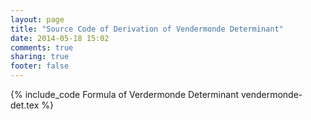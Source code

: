```yaml
---
layout: page
title: "Source Code of Derivation of Vendermonde Determinant"
date: 2014-05-18 15:02
comments: true
sharing: true
footer: false
---
```


{% include_code Formula of Verdermonde Determinant vendermonde-det.tex %}
